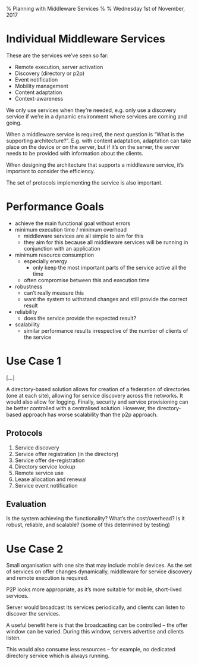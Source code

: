 % Planning with Middleware Services
%
% Wednesday 1st of November, 2017

# Individual Middleware Services

These are the services we’ve seen so far:

- Remote execution, server activation
- Discovery (directory or p2p)
- Event notification
- Mobility management
- Content adaptation
- Context-awareness

We only use services when they’re needed, e.g. only use a discovery service if we’re in a dynamic environment where services are coming and going.

When a middleware service is required, the next question is “What is the supporting architecture?”. E.g. with content adaptation, adaptation can take place on the device or on the server, but if it’s on the server, the server needs to be provided with information about the clients.

When designing the architecture that supports a middleware service, it’s important to consider the efficiency.

The set of protocols implementing the service is also important.

# Performance Goals

* achieve the main functional goal without errors
* minimum execution time / minimum overhead
    - middleware services are all simple to aim for this
    - they aim for this because all middleware services will be running in conjunction with an application
* minimum resource consumption
    - especially energy
        - only keep the most important parts of the service active all the time
    - often compromise between this and execution time
* robustness
    - can’t really measure this
    - want the system to withstand changes and still provide the correct result
* reliability
    - does the service provide the expected result?
* scalability
    - similar performance results irrespective of the number of clients of the service

# Use Case 1

[…]

A directory-based solution allows for creation of a federation of directories (one at each site), allowing for service discovery across the networks. It would also allow for logging. Finally, security and service provisioning can be better controlled with a centralised solution. However, the directory-based approach has worse scalability than the p2p approach.

## Protocols

1. Service discovery
2. Service offer registration (in the directory)
3. Service offer de-registration
4. Directory service lookup
5. Remote service use
6. Lease allocation and renewal
7. Service event notification

## Evaluation

Is the system achieving the functionality?
What’s the cost/overhead?
Is it robust, reliable, and scalable? (some of this determined by testing)

# Use Case 2

Small organisation with one site that may include mobile devices. As the set of services on offer changes dynamically, middleware for service discovery and remote execution is required.

P2P looks more appropriate, as it’s more suitable for mobile, short-lived services.

Server would broadcast its services periodically, and clients can listen to discover the services.

A useful benefit here is that the broadcasting can be controlled – the offer window can be varied. During this window, servers advertise and clients listen.

This would also consume less resources – for example, no dedicated directory service which is always running.
